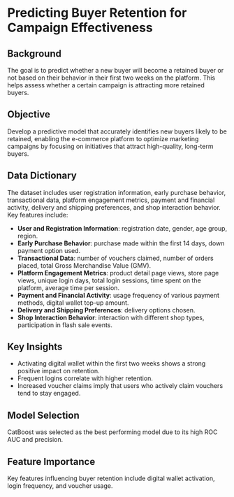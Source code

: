 # Predicting Buyer Retention for Campaign Effectiveness

## Background

The goal is to predict whether a new buyer will become a retained buyer or not based on their behavior in their first two weeks on the platform. This helps assess whether a certain campaign is attracting more retained buyers.

## Objective

Develop a predictive model that accurately identifies new buyers likely to be retained, enabling the e-commerce platform to optimize marketing campaigns by focusing on initiatives that attract high-quality, long-term buyers.

## Data Dictionary

The dataset includes user registration information, early purchase behavior, transactional data, platform engagement metrics, payment and financial activity, delivery and shipping preferences, and shop interaction behavior. Key features include:

*   **User and Registration Information**: registration date, gender, age group, region.
*   **Early Purchase Behavior**: purchase made within the first 14 days, down payment option used.
*   **Transactional Data**: number of vouchers claimed, number of orders placed, total Gross Merchandise Value (GMV).
*   **Platform Engagement Metrics**: product detail page views, store page views, unique login days, total login sessions, time spent on the platform, average time per session.
*   **Payment and Financial Activity**: usage frequency of various payment methods, digital wallet top-up amount.
*   **Delivery and Shipping Preferences**: delivery options chosen.
*   **Shop Interaction Behavior**: interaction with different shop types, participation in flash sale events.

## Key Insights

*   Activating digital wallet within the first two weeks shows a strong positive impact on retention.
*   Frequent logins correlate with higher retention.
*   Increased voucher claims imply that users who actively claim vouchers tend to stay engaged.

## Model Selection

CatBoost was selected as the best performing model due to its high ROC AUC and precision.

## Feature Importance

Key features influencing buyer retention include digital wallet activation, login frequency, and voucher usage.
